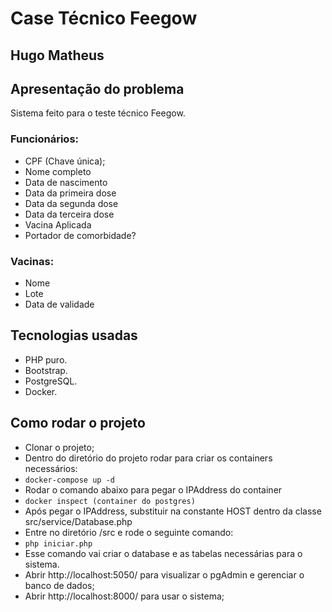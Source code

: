# Case Técnico Feegow

## Hugo Matheus

## Apresentação do problema
  Sistema feito para o teste técnico Feegow.

### Funcionários:
- CPF  (Chave única);
- Nome completo
- Data de nascimento 
- Data da primeira dose
- Data da segunda dose
- Data da terceira dose
- Vacina Aplicada
- Portador de comorbidade?

### Vacinas:
- Nome 
- Lote
- Data de validade

## Tecnologias usadas
-	PHP puro.
-	Bootstrap.
-	PostgreSQL.
-   Docker.

## Como rodar o projeto
-	Clonar o projeto;
-	Dentro do diretório do projeto rodar para criar os containers necessários:
  - `docker-compose up -d`
-   Rodar o comando abaixo para pegar o IPAddress do container
  - `docker inspect (container do postgres)` 
-   Após pegar o IPAddress, substituir na constante HOST dentro da classe src/service/Database.php
-   Entre no diretório /src e rode o seguinte comando:
  - `php iniciar.php`
-   Esse comando vai criar o database e as tabelas necessárias para o sistema.
-   Abrir http://localhost:5050/ para visualizar o pgAdmin e gerenciar o banco de dados; 
-   Abrir http://localhost:8000/ para usar o sistema;
